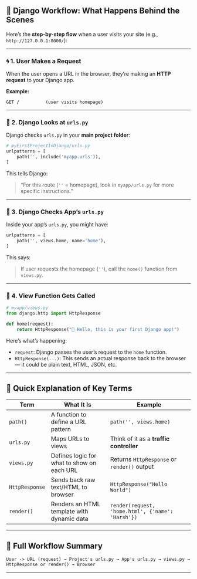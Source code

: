 ## 🧭 Django Workflow: What Happens Behind the Scenes

Here’s the **step-by-step flow** when a user visits your site (e.g., `http://127.0.0.1:8000/`):

---

### 🌀 1. User Makes a Request

When the user opens a URL in the browser, they’re making an **HTTP request** to your Django app.

**Example:**

```
GET /          (user visits homepage)
```

---

### 🔗 2. Django Looks at `urls.py`

Django checks `urls.py` in your **main project folder**:

```python
# myFirstProjectInDjango/urls.py
urlpatterns = [
    path('', include('myapp.urls')),
]
```

This tells Django:

> “For this route (`''` = homepage), look in `myapp/urls.py` for more specific instructions.”

---

### 📍 3. Django Checks App’s `urls.py`

Inside your app’s `urls.py`, you might have:

```python
urlpatterns = [
    path('', views.home, name='home'),
]
```

This says:

> If user requests the homepage (`''`), call the `home()` function from `views.py`.

---

### 🧠 4. View Function Gets Called

```python
# myapp/views.py
from django.http import HttpResponse

def home(request):
    return HttpResponse("🎉 Hello, this is your first Django app!")
```

Here’s what’s happening:

* `request`: Django passes the user’s request to the `home` function.
* `HttpResponse(...)`: This sends an actual response back to the browser — it could be plain text, HTML, JSON, etc.

---

## 📘 Quick Explanation of Key Terms

| Term           | What It Is                                 | Example                                           |
| -------------- | ------------------------------------------ | ------------------------------------------------- |
| `path()`       | A function to define a URL pattern         | `path('', views.home)`                            |
| `urls.py`      | Maps URLs to views                         | Think of it as a **traffic controller**           |
| `views.py`     | Defines logic for what to show on each URL | Returns `HttpResponse` or `render()` output       |
| `HttpResponse` | Sends back raw text/HTML to browser        | `HttpResponse("Hello World")`                     |
| `render()`     | Renders an HTML template with dynamic data | `render(request, 'home.html', {'name': 'Harsh'})` |

---

## 🔁 Full Workflow Summary

```text
User -> URL (request) → Project's urls.py → App's urls.py → views.py → HttpResponse or render() → Browser
```

---
